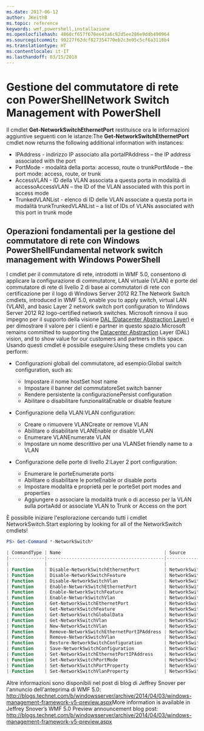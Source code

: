 ```yaml
---
ms.date: 2017-06-12
author: JKeithB
ms.topic: reference
keywords: wmf,powershell,installazione
ms.openlocfilehash: 4868cf657f678ee43a6c92d5ee286e9ddb490964
ms.sourcegitcommit: 99227f62dcf827354770eb2c3e95c5cf6a3118b4
ms.translationtype: HT
ms.contentlocale: it-IT
ms.lasthandoff: 03/15/2018
---
```

# <a name="network-switch-management-with-powershell"></a><span data-ttu-id="0ef94-102">Gestione del commutatore di rete con PowerShell</span><span class="sxs-lookup"><span data-stu-id="0ef94-102">Network Switch Management with PowerShell</span></span>

<span data-ttu-id="0ef94-103">Il cmdlet **Get-NetworkSwitchEthernetPort** restituisce ora le informazioni aggiuntive seguenti con le istanze:</span><span class="sxs-lookup"><span data-stu-id="0ef94-103">The **Get-NetworkSwitchEthernetPort** cmdlet now returns the following additional information with instances:</span></span>

- <span data-ttu-id="0ef94-104">IPAddress - indirizzo IP associato alla porta</span><span class="sxs-lookup"><span data-stu-id="0ef94-104">IPAddress – the IP address associated with the port</span></span>
- <span data-ttu-id="0ef94-105">PortMode - modalità della porta: accesso, route o trunk</span><span class="sxs-lookup"><span data-stu-id="0ef94-105">PortMode – the port mode: access, route, or trunk</span></span>
- <span data-ttu-id="0ef94-106">AccessVLAN - ID della VLAN associata a questa porta in modalità di accesso</span><span class="sxs-lookup"><span data-stu-id="0ef94-106">AccessVLAN – the ID of the VLAN associated with this port in access mode</span></span>
- <span data-ttu-id="0ef94-107">TrunkedVLANList - elenco di ID delle VLAN associate a questa porta in modalità trunk</span><span class="sxs-lookup"><span data-stu-id="0ef94-107">TrunkedVLANList – a list of IDs of VLANs associated with this port in trunk mode</span></span>

## <a name="fundamental-network-switch-management-with-windows-powershell"></a><span data-ttu-id="0ef94-108">Operazioni fondamentali per la gestione del commutatore di rete con Windows PowerShell</span><span class="sxs-lookup"><span data-stu-id="0ef94-108">Fundamental network switch management with Windows PowerShell</span></span>

<span data-ttu-id="0ef94-109">I cmdlet per il commutatore di rete, introdotti in WMF 5.0, consentono di applicare la configurazione di commutatore, LAN virtuale (VLAN) e porte del commutatore di rete di livello 2 di base ai commutatori di rete con certificazione per il logo di Windows Server 2012 R2.</span><span class="sxs-lookup"><span data-stu-id="0ef94-109">The Network Switch cmdlets, introduced in WMF 5.0, enable you to apply switch, virtual LAN (VLAN), and basic Layer 2 network switch port configuration to Windows Server 2012 R2 logo-certified network switches.</span></span> <span data-ttu-id="0ef94-110">Microsoft rinnova il suo impegno per il supporto della visione [DAL (Datacenter Abstraction Layer)](http://technet.microsoft.com/cloud/dal.aspx) e per dimostrare il valore per i clienti e partner in questo spazio.</span><span class="sxs-lookup"><span data-stu-id="0ef94-110">Microsoft remains committed to supporting the [Datacenter Abstraction](http://technet.microsoft.com/cloud/dal.aspx) Layer (DAL) vision, and to show value for our customers and partners in this space.</span></span> <span data-ttu-id="0ef94-111">Usando questi cmdlet è possibile eseguire:</span><span class="sxs-lookup"><span data-stu-id="0ef94-111">Using these cmdlets you can perform:</span></span>

- <span data-ttu-id="0ef94-112">Configurazioni globali del commutatore, ad esempio:</span><span class="sxs-lookup"><span data-stu-id="0ef94-112">Global switch configuration, such as:</span></span>
    - <span data-ttu-id="0ef94-113">Impostare il nome host</span><span class="sxs-lookup"><span data-stu-id="0ef94-113">Set host name</span></span>
    - <span data-ttu-id="0ef94-114">Impostare il banner del commutatore</span><span class="sxs-lookup"><span data-stu-id="0ef94-114">Set switch banner</span></span>
    - <span data-ttu-id="0ef94-115">Rendere persistente la configurazione</span><span class="sxs-lookup"><span data-stu-id="0ef94-115">Persist configuration</span></span>
    - <span data-ttu-id="0ef94-116">Abilitare o disabilitare funzionalità</span><span class="sxs-lookup"><span data-stu-id="0ef94-116">Enable or disable feature</span></span>

- <span data-ttu-id="0ef94-117">Configurazione della VLAN:</span><span class="sxs-lookup"><span data-stu-id="0ef94-117">VLAN configuration:</span></span>
    - <span data-ttu-id="0ef94-118">Creare o rimuovere VLAN</span><span class="sxs-lookup"><span data-stu-id="0ef94-118">Create or remove VLAN</span></span>
    - <span data-ttu-id="0ef94-119">Abilitare o disabilitare VLAN</span><span class="sxs-lookup"><span data-stu-id="0ef94-119">Enable or disable VLAN</span></span>
    - <span data-ttu-id="0ef94-120">Enumerare VLAN</span><span class="sxs-lookup"><span data-stu-id="0ef94-120">Enumerate VLAN</span></span>
    - <span data-ttu-id="0ef94-121">Impostare un nome descrittivo per una VLAN</span><span class="sxs-lookup"><span data-stu-id="0ef94-121">Set friendly name to a VLAN</span></span>

- <span data-ttu-id="0ef94-122">Configurazione delle porte di livello 2:</span><span class="sxs-lookup"><span data-stu-id="0ef94-122">Layer 2 port configuration:</span></span>
    - <span data-ttu-id="0ef94-123">Enumerare le porte</span><span class="sxs-lookup"><span data-stu-id="0ef94-123">Enumerate ports</span></span>
    - <span data-ttu-id="0ef94-124">Abilitare o disabilitare le porte</span><span class="sxs-lookup"><span data-stu-id="0ef94-124">Enable or disable ports</span></span>
    - <span data-ttu-id="0ef94-125">Impostare modalità e proprietà per le porte</span><span class="sxs-lookup"><span data-stu-id="0ef94-125">Set port modes and properties</span></span>
    - <span data-ttu-id="0ef94-126">Aggiungere o associare la modalità trunk o di accesso per la VLAN sulla porta</span><span class="sxs-lookup"><span data-stu-id="0ef94-126">Add or associate VLAN to Trunk or Access on the port</span></span>

<span data-ttu-id="0ef94-127">È possibile iniziare l'esplorazione cercando tutti i cmdlet NetworkSwitch.</span><span class="sxs-lookup"><span data-stu-id="0ef94-127">Start exploring by looking for all of the NetworkSwitch cmdlets!</span></span>

```powershell
PS> Get-Command *-NetworkSwitch*

| CommandType | Name                                      | Source        |
|-------------|-------------------------------------------|---------------|
|             |                                           |               |
| Function    | Disable-NetworkSwitchEthernetPort         | NetworkSwitch |
| Function    | Disable-NetworkSwitchFeature              | NetworkSwitch |
| Function    | Disable-NetworkSwitchVlan                 | NetworkSwitch |
| Function    | Enable-NetworkSwitchEthernetPort          | NetworkSwitch |
| Function    | Enable-NetworkSwitchFeature               | NetworkSwitch |
| Function    | Enable-NetworkSwitchVlan                  | NetworkSwitch |
| Function    | Get-NetworkSwitchEthernetPort             | NetworkSwitch |
| Function    | Get-NetworkSwitchFeature                  | NetworkSwitch |
| Function    | Get-NetworkSwitchGlobalData               | NetworkSwitch |
| Function    | Get-NetworkSwitchVlan                     | NetworkSwitch |
| Function    | New-NetworkSwitchVlan                     | NetworkSwitch |
| Function    | Remove-NetworkSwitchEthernetPortIPAddress | NetworkSwitch |
| Function    | Remove-NetworkSwitchVlan                  | NetworkSwitch |
| Function    | Restore-NetworkSwitchConfiguration        | NetworkSwitch |
| Function    | Save-NetworkSwitchConfiguration           | NetworkSwitch |
| Function    | Set-NetworkSwitchEthernetPortIPAddress    | NetworkSwitch |
| Function    | Set-NetworkSwitchPortMode                 | NetworkSwitch |
| Function    | Set-NetworkSwitchPortProperty             | NetworkSwitch |
| Function    | Set-NetworkSwitchVlanProperty             | NetworkSwitch |
```

<span data-ttu-id="0ef94-128">Altre informazioni sono disponibili nel post di blog di Jeffrey Snover per l'annuncio dell'anteprima di WMF 5.0: <http://blogs.technet.com/b/windowsserver/archive/2014/04/03/windows-management-framework-v5-preview.aspx></span><span class="sxs-lookup"><span data-stu-id="0ef94-128">More information is available in Jeffrey Snover’s WMF 5.0 Preview announcement blog post: <http://blogs.technet.com/b/windowsserver/archive/2014/04/03/windows-management-framework-v5-preview.aspx></span></span>

